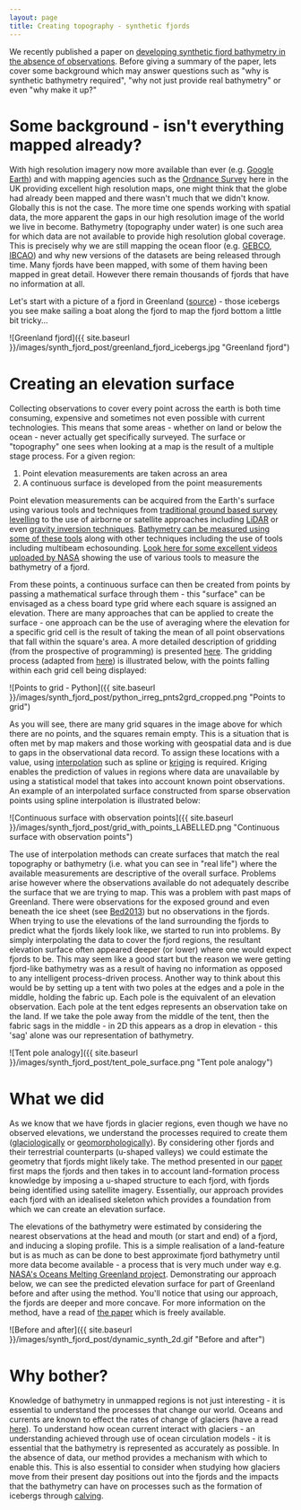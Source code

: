 ```yaml
---
layout: page
title: Creating topography - synthetic fjords 
---
```


We recently published a paper on [developing synthetic fjord bathymetry in the absence of observations](http://www.the-cryosphere.net/11/363/2017/). Before giving a summary of the paper, lets cover some background which may answer questions such as "why is synthetic bathymetry required", "why not just provide real bathymetry" or even "why make it up?"

# Some background - isn't everything mapped already?

With high resolution imagery now more available than ever (e.g. [Google Earth](https://www.google.com/earth/)) and with mapping agencies such as the [Ordnance Survey](https://www.ordnancesurvey.co.uk/) here in the UK providing excellent high resolution maps, one might think that the globe had already been mapped and there wasn't much that we didn't know. Globally this is not the case. The more time one spends working with spatial data, the more apparent the gaps in our high resolution image of the world we live in become. Bathymetry (topography under water) is one such area for which data are not available to provide high resolution global coverage. This is precisely why we are still mapping the ocean floor (e.g. [GEBCO](http://www.gebco.net/), [IBCAO](https://www.ngdc.noaa.gov/mgg/bathymetry/arctic/arctic.html)) and why new versions of the datasets are being released through time. Many fjords have been mapped, with some of them having been mapped in great detail. However there remain thousands of fjords that have no information at all. 

Let's start with a picture of a fjord in Greenland ([source](https://pixabay.com/en/icebergs-fjord-greenland-arctic-889770/)) - those icebergs you see make sailing a boat along the fjord to map the fjord bottom a little bit tricky...

![Greenland fjord]({{ site.baseurl }}/images/synth_fjord_post/greenland_fjord_icebergs.jpg "Greenland fjord")

# Creating an elevation surface

Collecting observations to cover every point across the earth is both time consuming, expensive and sometimes not even possible with current technologies. This means that some areas - whether on land or below the ocean - never actually get specifically surveyed. The surface or "topography" one sees when looking at a map is the result of a multiple stage process. For a given region:

1. Point elevation measurements are taken across an area
2. A continuous surface is developed from the point measurements 

Point elevation measurements can be acquired from the Earth's surface using various tools and techniques from [traditional ground based survey levelling](https://en.wikipedia.org/wiki/Levelling) to the use of airborne or satellite approaches including [LiDAR](https://en.wikipedia.org/wiki/Lidar) or even [gravity inversion techniques](https://en.wikipedia.org/wiki/Gravimetry). [Bathymetry can be measured using some of these tools](https://en.wikipedia.org/wiki/Bathymetry#Measurement) along with other techniques including the use of tools including multibeam echosounding. [Look here for some excellent videos uploaded by NASA](https://omg.jpl.nasa.gov/portal/gallery/graphics) showing the use of various tools to measure the bathymetry of a fjord. 

From these points, a continuous surface can then be created from points by passing a mathematical surface through them - this "surface" can be envisaged as a chess board type grid where each square is assigned an elevation. There are many approaches that can be applied to create the surface - one approach can be the use of averaging where the elevation for a specific grid cell is the result of taking the mean of all point observations that fall within the square's area. A more detailed description of gridding (from the prospective of programming) is presented [here](../../gridding_data). The gridding process (adapted from [here](http://stackoverflow.com/questions/30764955/python-numpy-create-2d-array-of-values-based-on-coordinates)) is illustrated below, with the points falling within each grid cell being displayed:

![Points to grid - Python]({{ site.baseurl }}/images/synth_fjord_post/python_irreg_pnts2grd_cropped.png "Points to grid")

As you will see, there are many grid squares in the image above for which there are no points, and the squares remain empty. This is a situation that is often met by map makers and those working with geospatial data and is due to gaps in the observational data record. To assign these locations with a value, using [interpolation](https://en.wikipedia.org/wiki/Interpolation) such as spline or [kriging](https://en.wikipedia.org/wiki/Kriging) is required. Kriging enables the prediction of values in regions where data are unavailable by using a statistical model that takes into account known point observations. An example of an interpolated surface constructed from sparse observation points using spline interpolation is illustrated below:

![Continuous surface with observation points]({{ site.baseurl }}/images/synth_fjord_post/grid_with_points_LABELLED.png "Continuous surface with observation points")

The use of interpolation methods can create surfaces that match the real topography or bathymetry (i.e. what you can see in "real life") where the available measurements are descriptive of the overall surface. Problems arise however where the observations available do not adequately describe the surface that we are trying to map. This was a problem with past maps of Greenland. There were observations for the exposed ground and even beneath the ice sheet (see [Bed2013](http://www.the-cryosphere.net/7/499/2013/tc-7-499-2013.html)) but no observations in the fjords. When trying to use the elevations of the land surrounding the fjords to predict what the fjords likely look like, we started to run into problems. By simply interpolating the data to cover the fjord regions, the resultant elevation surface often appeared deeper (or lower) where one would expect fjords to be. This may seem like a good start but the reason we were getting fjord-like bathymetry was as a result of having no information as opposed to any intelligent process-driven process. Another way to think about this would be by setting up a tent with two poles at the edges and a pole in the middle, holding the fabric up. Each pole is the equivalent of an elevation observation. Each pole at the tent edges represents an observation take on the land. If we take the pole away from the middle of the tent, then the fabric sags in the middle - in 2D this appears as a drop in elevation - this 'sag' alone was our representation of bathymetry.

![Tent pole analogy]({{ site.baseurl }}/images/synth_fjord_post/tent_pole_surface.png "Tent pole analogy")

# What we did

As we know that we have fjords in glacier regions, even though we have no observed elevations, we understand the processes required to create them ([glaciologically](https://en.wikipedia.org/wiki/Glaciology) or [geomorphologically](https://en.wikipedia.org/wiki/Geomorphology)). By considering other fjords and their terrestrial counterparts (u-shaped valleys) we could estimate the geometry that fjords might likely take. The method presented in our [paper](http://www.the-cryosphere.net/11/363/2017/) first maps the fjords and then takes in to account land-formation process knowledge by imposing a u-shaped structure to each fjord, with fjords being identified using satellite imagery. Essentially, our approach provides each fjord with an idealised skeleton which provides a foundation from which we can create an elevation surface.

The elevations of the bathymetry were estimated by considering the nearest observations at the head and mouth (or start and end) of a fjord, and inducing a sloping profile. This is a simple realisation of a land-feature but is as much as can be done to best approximate fjord bathymetry until more data become available - a process that is very much under way e.g. [NASA's Oceans Melting Greenland project](https://omg.jpl.nasa.gov/portal/). Demonstrating our approach below, we can see the predicted elevation surface for part of Greenland before and after using the method. You'll notice that using our approach, the fjords are deeper and more concave. For more information on the method, have a read of [the paper](http://www.the-cryosphere.net/11/363/2017/tc-11-363-2017.html) which is freely available.

![Before and after]({{ site.baseurl }}/images/synth_fjord_post/dynamic_synth_2d.gif "Before and after")

# Why bother?

Knowledge of bathymetry in unmapped regions is not just interesting - it is essential to understand the processes that change our world. Oceans and currents are known to effect the rates of change of glaciers (have a read [here](http://blogs.egu.eu/divisions/cr/tag/ice-ocean-interaction/)). To understand how ocean current interact with glaciers - an understanding achieved through use of ocean circulation models - it is essential that the bathymetry is represented as accurately as possible. In the absence of data, our method provides a mechanism with which to enable this. This is also essential to consider when studying how glaciers move from their present day positions out into the fjords and the impacts that the bathymetry can have on processes such as the formation of icebergs through [calving](https://en.wikipedia.org/wiki/Ice_calving).


